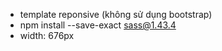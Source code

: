 - template reponsive (không sử dụng bootstrap)
- npm install --save-exact sass@1.43.4
- width: 676px
